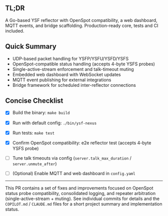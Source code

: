 ## TL;DR

A Go-based YSF reflector with OpenSpot compatibility, a web dashboard, MQTT events, and bridge scaffolding. Production-ready core, tests and CI included.


## Quick Summary

- UDP-based packet handling for YSFP/YSFU/YSFD/YSFS
- OpenSpot-compatible status handling (accepts 4-byte YSFS probes)
- Single-active-stream enforcement and talk-timeout muting
- Embedded web dashboard with WebSocket updates
- MQTT event publishing for external integrations
- Bridge framework for scheduled inter-reflector connections


## Concise Checklist

- [x] Build the binary: `make build`
- [x] Run with default config: `./bin/ysf-nexus`
- [x] Run tests: `make test`
- [x] Confirm OpenSpot compatibility: e2e reflector test (accepts 4-byte YSFS probe)
- [ ] Tune talk timeouts via config (`server.talk_max_duration` / `server.unmute_after`)
- [ ] (Optional) Enable MQTT and web dashboard in `config.yaml`


---

This PR contains a set of fixes and improvements focused on OpenSpot status probe compatibility, consolidated logging, and repeater arbitration (single-active-stream + muting). See individual commits for details and the `COPILOT.md` / `CLAUDE.md` files for a short project summary and implementation status.
